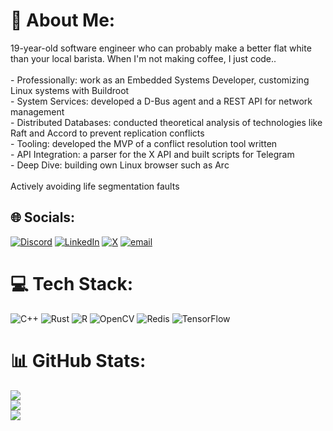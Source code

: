 # 💫 About Me:
19-year-old software engineer who can probably make a better flat white than your local barista. When I'm not making coffee, I just code..<br><br>- Professionally: work as an Embedded Systems Developer, customizing Linux systems with Buildroot<br>- System Services: developed a D-Bus agent and a REST API for network management<br>- Distributed Databases: conducted theoretical analysis of technologies like Raft and Accord to prevent replication conflicts<br>- Tooling: developed the MVP of a conflict resolution tool written<br>- API Integration: a parser for the X API and built scripts for Telegram<br>- Deep Dive: building own Linux browser such as Arc<br><br>Actively avoiding life segmentation faults


## 🌐 Socials:
[![Discord](https://img.shields.io/badge/Discord-%237289DA.svg?logo=discord&logoColor=white)](https://discord.gg/sheyme) [![LinkedIn](https://img.shields.io/badge/LinkedIn-%230077B5.svg?logo=linkedin&logoColor=white)](https://linkedin.com/in/sheyme) [![X](https://img.shields.io/badge/X-black.svg?logo=X&logoColor=white)](https://x.com/sheyme__) [![email](https://img.shields.io/badge/Email-D14836?logo=gmail&logoColor=white)](mailto:yourcursesheyme@gmail.com) 

# 💻 Tech Stack:
![C++](https://img.shields.io/badge/c++-%2300599C.svg?style=flat&logo=c%2B%2B&logoColor=white) ![Rust](https://img.shields.io/badge/rust-%23000000.svg?style=flat&logo=rust&logoColor=white) ![R](https://img.shields.io/badge/r-%23276DC3.svg?style=flat&logo=r&logoColor=white) ![OpenCV](https://img.shields.io/badge/opencv-%23white.svg?style=flat&logo=opencv&logoColor=white) ![Redis](https://img.shields.io/badge/redis-%23DD0031.svg?style=flat&logo=redis&logoColor=white) ![TensorFlow](https://img.shields.io/badge/TensorFlow-%23FF6F00.svg?style=flat&logo=TensorFlow&logoColor=white)
# 📊 GitHub Stats:
![](https://github-readme-stats.vercel.app/api?username=YourCurseSheyme&theme=dark&hide_border=true&include_all_commits=false&count_private=false)<br/>
![](https://nirzak-streak-stats.vercel.app/?user=YourCurseSheyme&theme=dark&hide_border=true)<br/>
![](https://github-readme-stats.vercel.app/api/top-langs/?username=YourCurseSheyme&theme=dark&hide_border=true&include_all_commits=false&count_private=false&layout=compact)

<!-- Proudly created with GPRM ( https://gprm.itsvg.in ) -->
